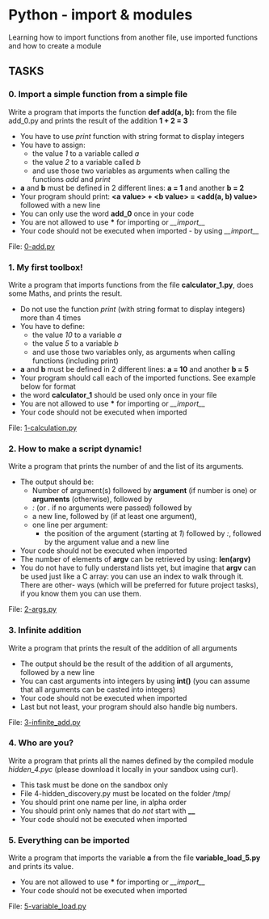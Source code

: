# Python - import & modules

Learning how to import functions from another file, use imported functions and how to create a module

## TASKS

### 0. Import a simple function from a simple file

Write a program that imports the function **def add(a, b):** from the file add_0.py and prints the result of the addition **1 + 2 = 3**

- You have to use *print* function with string format to display integers
- You have to assign:
    - the value *1* to a variable called *a*
    - the value *2* to a variable called *b*
    - and use those two variables as arguments when calling the functions *add* and *print*
- **a** and **b** must be defined in 2 different lines: **a = 1** and another **b = 2**
- Your program should print: **\<a value> + \<b value> = \<add(a, b) value>** followed with a new line
- You can only use the word **add_0** once in your code
- You are not allowed to use **\*** for importing or *\_\_import__*
- Your code should not be executed when imported - by using *\_\_import__*

File: [0-add.py](https://github.com/Entwoane/holbertonschool-higher_level_programming/blob/main/python-import_modules/0-add.py)

### 1. My first toolbox!

Write a program that imports functions from the file **calculator_1.py**, does some Maths, and prints the result.

- Do not use the function *print* (with string format to display integers) more than 4 times
- You have to define:
    - the value *10* to a variable *a*
    - the value *5* to a variable *b*
    - and use those two variables only, as arguments when calling functions (including print)
- **a** and **b** must be defined in 2 different lines: **a = 10** and another **b = 5**
- Your program should call each of the imported functions. See example below for format
- the word **calculator_1** should be used only once in your file
- You are not allowed to use **\*** for importing or *\_\_import__*
- Your code should not be executed when imported

File: [1-calculation.py](https://github.com/Entwoane/holbertonschool-higher_level_programming/blob/main/python-import_modules/1-calculation.py)


### 2. How to make a script dynamic!

Write a program that prints the number of and the list of its arguments.

- The output should be:
    - Number of argument(s) followed by **argument** (if number is one) or **arguments** (otherwise), followed by
    - *:* (or *.* if no arguments were passed) followed by
    - a new line, followed by (if at least one argument),
    - one line per argument:
        - the position of the argument (starting at *1*) followed by *:*, followed by the argument value and a new line
- Your code should not be executed when imported
- The number of elements of **argv** can be retrieved by using: **len(argv)**
- You do not have to fully understand lists yet, but imagine that **argv** can be used just like a C array: you can use an index to walk through it. There are other- ways (which will be preferred for future project tasks), if you know them you can use them.

File: [2-args.py](https://github.com/Entwoane/holbertonschool-higher_level_programming/blob/main/python-import_modules/2-args.py)

### 3. Infinite addition

Write a program that prints the result of the addition of all arguments

- The output should be the result of the addition of all arguments, followed by a new line
- You can cast arguments into integers by using **int()** (you can assume that all arguments can be casted into integers)
- Your code should not be executed when imported
- Last but not least, your program should also handle big numbers.

File: [3-infinite_add.py](https://github.com/Entwoane/holbertonschool-higher_level_programming/blob/main/python-import_modules/3-infinite_add.py)

### 4. Who are you?

Write a program that prints all the names defined by the compiled module *hidden_4.pyc* (please download it locally in your sandbox using curl).

- This task must be done on the sandbox only
- File 4-hidden_discovery.py must be located on the folder /tmp/
- You should print one name per line, in alpha order
- You should print only names that do *not* start with **__**
- Your code should not be executed when imported

### 5. Everything can be imported

Write a program that imports the variable **a** from the file **variable_load_5.py** and prints its value.

- You are not allowed to use **\*** for importing or *\_\_import__*
- Your code should not be executed when imported

File: [5-variable_load.py](https://github.com/Entwoane/holbertonschool-higher_level_programming/blob/main/python-import_modules/5-variable_load.py)